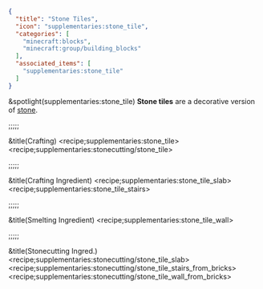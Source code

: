 ```json
{
  "title": "Stone Tiles",
  "icon": "supplementaries:stone_tile",
  "categories": [
    "minecraft:blocks",
    "minecraft:group/building_blocks"
  ],
  "associated_items": [
    "supplementaries:stone_tile"
  ]
}
```

&spotlight(supplementaries:stone_tile)
**Stone tiles** are a decorative version of [stone](^minecraft:stone). 

;;;;;

&title(Crafting)
<recipe;supplementaries:stone_tile>
<recipe;supplementaries:stonecutting/stone_tile>

;;;;;

&title(Crafting Ingredient)
<recipe;supplementaries:stone_tile_slab>
<recipe;supplementaries:stone_tile_stairs>

;;;;;

&title(Smelting Ingredient)
<recipe;supplementaries:stone_tile_wall>


;;;;;

&title(Stonecutting Ingred.)
<recipe;supplementaries:stonecutting/stone_tile_slab>
<recipe;supplementaries:stonecutting/stone_tile_stairs_from_bricks>
<recipe;supplementaries:stonecutting/stone_tile_wall_from_bricks>
